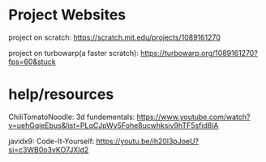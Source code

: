 # Project Websites
project on scratch: https://scratch.mit.edu/projects/1089161270

project on turbowarp(a faster scratch): https://turbowarp.org/1089161270?fps=60&stuck

# help/resources
ChiliTomatoNoodle: 3d fundementals: https://www.youtube.com/watch?v=uehGqieEbus&list=PLqCJpWy5Fohe8ucwhksiv9hTF5sfid8lA

javidx9: Code-It-Yourself: https://youtu.be/ih20l3pJoeU?si=c3WB0o3vKO7JXId2
